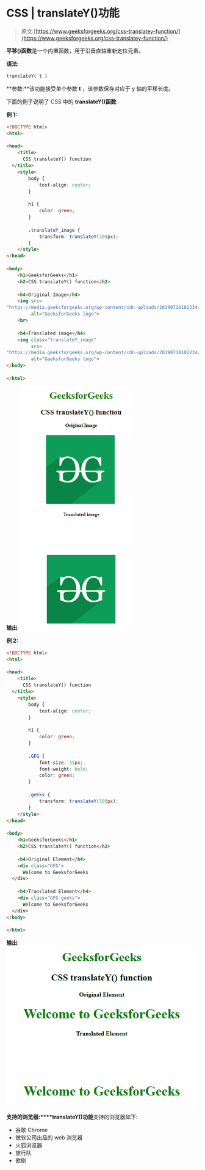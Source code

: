 # CSS | translateY()功能

> 原文:[https://www.geeksforgeeks.org/css-translatey-function/](https://www.geeksforgeeks.org/css-translatey-function/)

**平移()函数**是一个内置函数，用于沿垂直轴重新定位元素。

**语法:**

```html
translateY( t )
```

**参数:**该功能接受单个参数 **t** ，该参数保存对应于 y 轴的平移长度。

下面的例子说明了 CSS 中的 **translateY()函数**:

**例 1:**

```html
<!DOCTYPE html>
<html>

<head>
    <title>
      CSS translateY() function
  </title>
    <style>
        body {
            text-align: center;
        }

        h1 {
            color: green;
        }

        .translateY_image {
            transform: translateY(100px);
        }
    </style>
</head>

<body>
    <h1>GeeksforGeeks</h1>
    <h2>CSS translateY() function</h2>

    <h4>Original Image</h4>
    <img src=
"https://media.geeksforgeeks.org/wp-content/cdn-uploads/20190710102234/download3.png" 
         alt="GeeksforGeeks logo">
    <br>

    <h4>Translated image</h4>
    <img class="translateY_image"
         src=
"https://media.geeksforgeeks.org/wp-content/cdn-uploads/20190710102234/download3.png"
         alt="GeeksforGeeks logo">
</body>

</html>
```

**输出:**
![](img/9c7fd43cdc913768cb66e40ea56f4391.png)

**例 2:**

```html
<!DOCTYPE html>
<html>

<head>
    <title>
      CSS translateY() function
  </title>
    <style>
        body {
            text-align: center;
        }

        h1 {
            color: green;
        }

        .GFG {
            font-size: 35px;
            font-weight: bold;
            color: green;
        }

        .geeks {
            transform: translateY(100px);
        }
    </style>
</head>

<body>
    <h1>GeeksforGeeks</h1>
    <h2>CSS translateY() function</h2>

    <h4>Original Element</h4>
    <div class="GFG">
      Welcome to GeeksforGeeks
  </div>

    <h4>Translated Element</h4>
    <div class="GFG geeks">
      Welcome to GeeksforGeeks
  </div>
</body>

</html>
```

**输出:**
![](img/510b6ab9552f55462f534796cd78bdce.png)

**支持的浏览器:****translateY()功能**支持的浏览器如下:

*   谷歌 Chrome
*   微软公司出品的 web 浏览器
*   火狐浏览器
*   旅行队
*   歌剧